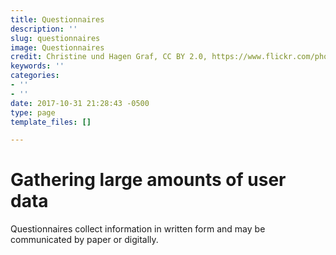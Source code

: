 ```yaml
---
title: Questionnaires
description: ''
slug: questionnaires
image: Questionnaires
credit: Christine und Hagen Graf, CC BY 2.0, https://www.flickr.com/photos/hagengraf/15667793640/
keywords: ''
categories:
- ''
- ''
date: 2017-10-31 21:28:43 -0500
type: page
template_files: []

---
```

# Gathering large amounts of user data

Questionnaires collect information in written form and may be communicated by paper or digitally. 
